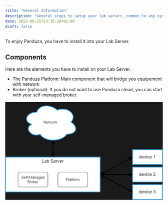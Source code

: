 ```yaml
---
title: "General Information"
description: "General steps to setup your lab server, common to any system"
date: 2023-08-25T23:36:29+01:00
draft: false
---
```


To enjoy Panduza, you have to install it into your Lab Server.

## Components

Here are the elements you have to install on your Lab Server.

- The Panduza Platform: Main component that will bridge you equipement with network
- Broker (optional): If you do not want to use Panduza cloud, you can start with your self-managed broker.

![](schema.png)

